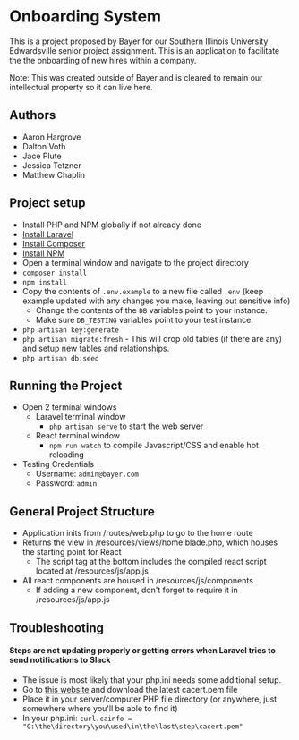 # Onboarding System

This is a project proposed by Bayer for our Southern Illinois University Edwardsville senior project assignment. This is an application to facilitate the the onboarding of new hires within a company. 

Note: This was created outside of Bayer and is cleared to remain our intellectual property so it can live here.

## Authors
* Aaron Hargrove
* Dalton Voth
* Jace Plute
* Jessica Tetzner
* Matthew Chaplin

## Project setup
* Install PHP and NPM globally if not already done
* [Install Laravel](https://laracasts.com/series/laravel-from-scratch-2018/episodes/2)
* [Install Composer](https://getcomposer.org/doc/00-intro.md)
* [Install NPM](https://www.npmjs.com/get-npm)
* Open a terminal window and navigate to the project directory
* `composer install`
* `npm install`
* Copy the contents of `.env.example` to a new file called `.env` (keep example updated with any changes you make, leaving out sensitive info)
	* Change the contents of the `DB` variables point to your instance.
	* Make sure `DB_TESTING` variables point to your test instance.
* `php artisan key:generate` 
* `php artisan migrate:fresh` - This will drop old tables (if there are any) and setup new tables and relationships.
* `php artisan db:seed`

## Running the Project
* Open 2 terminal windows
	* Laravel terminal window
		* `php artisan serve` to start the web server
	* React terminal window
		* `npm run watch` to compile Javascript/CSS and enable hot reloading
* Testing Credentials
    * Username: `admin@bayer.com`
    * Password: `admin`

## General Project Structure
* Application inits from /routes/web.php to go to the home route
* Returns the view in /resources/views/home.blade.php, which houses the starting point for React
	* The script tag at the bottom includes the compiled react script located at /resources/js/app.js
* All react components are housed in /resources/js/components
	* If adding a new component, don't forget to require it in /resources/js/app.js

## Troubleshooting
#### Steps are not updating properly or getting errors when Laravel tries to send notifications to Slack
* The issue is most likely that your php.ini needs some additional setup.
* Go to [this website](https://curl.haxx.se/docs/caextract.html) and download the latest cacert.pem file
* Place it in your server/computer PHP file directory (or anywhere, just somewhere where you'll be able to find it)
* In your php.ini: `curl.cainfo = "C:\the\directory\you\used\in\the\last\step\cacert.pem"`
